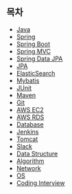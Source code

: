 ## 목차
* [Java](https://github.com/smpark1020/tech-interview/tree/master/Java)
* [Spring](https://github.com/smpark1020/tech-interview/tree/master/Spring)
* [Spring Boot](https://github.com/smpark1020/tech-interview/tree/master/Spring%20Boot)
* [Spring MVC](https://github.com/smpark1020/tech-interview/tree/master/Spring%20MVC)
* [Spring Data JPA](https://github.com/smpark1020/tech-interview/tree/master/Spring%20Data%20JPA#spring-data-jpa)
* [JPA](https://github.com/smpark1020/tech-interview/tree/master/JPA#jpa)
* [ElasticSearch](https://github.com/smpark1020/tech-interview/tree/master/ElasticSearch#elasticsearch)
* [Mybatis](https://github.com/smpark1020/tech-interview/tree/master/Mybatis#mybatis)
* [JUnit]()
* [Maven]()
* [Git]()
* [AWS EC2]()
* [AWS RDS]()
* [Database]()
* [Jenkins]()
* [Tomcat]()
* [Slack]()
* [Data Structure]()
* [Algorithm]()
* [Network]()
* [OS]()
* [Coding Interview](https://github.com/smpark1020/tech-interview/tree/master/Coding%20Interview)
